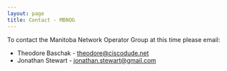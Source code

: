 ```yaml
---
layout: page
title: Contact - MBNOG
---
```


To contact the Manitoba Network Operator Group at this time please email:

- Theodore Baschak - theodore@ciscodude.net
- Jonathan Stewart - jonathan.stewart@gmail.com

